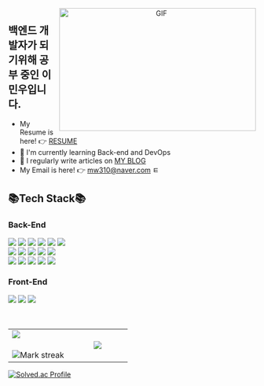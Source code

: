 <a target="_blank" align="center">
  <img align="right" top="500" height="250" width="400" alt="GIF" src="https://media.giphy.com/media/SWoSkN6DxTszqIKEqv/giphy.gif">
</a>

## 백엔드 개발자가 되기위해 공부 중인 이민우입니다. 
- My Resume is here! 👉 [RESUME](https://gleaming-plant-c17.notion.site/32d14f2f8a2d44699f114aa88c844f71?pvs=4)
- 🌱 I'm currently learning Back-end and DevOps
- 📝 I regularly write articles on [MY BLOG](https://velog.io/@mw310)
- My Email is here! 👉 mw310@naver.com
 ㅌ
## 📚Tech Stack📚

### Back-End
<div>
  <img src="https://img.shields.io/badge/JAVA-007396?style=for-the-badge&logo=Java&logoColor=white">
  <img src="https://img.shields.io/badge/Jpa-007396?style=for-the-badge&logo=Jpa&logoColor=white">
  <img src="https://img.shields.io/badge/Spring Boot-6DB33F?style=for-the-badge&logo=Spring Boot&logoColor=white">
  <img src="https://img.shields.io/badge/QueryDSL-000000?style=for-the-badge&logo=QueryDSL&logoColor=white">
  <img src="https://img.shields.io/badge/Spring security-6DB33F?style=for-the-badge&logo=Spring Boot&logoColor=white">
  <img src="https://img.shields.io/badge/Gradle-02303A?style=for-the-badge&logo=Spring Boot&logoColor=white">
  <br>
  <img src="https://img.shields.io/badge/Python-02303A?style=for-the-badge&logo=Python&logoColor=white">
  <img src="https://img.shields.io/badge/mysql-4479A1?style=for-the-badge&logo=mysql&logoColor=white">
  <img src="https://img.shields.io/badge/Amazon EC2-FF9900?style=for-the-badge&logo=Amazon EC2&logoColor=white">
  <img src="https://img.shields.io/badge/Amazon S3-569A31?style=for-the-badge&logo=Amazon S3&logoColor=white">
  <img src="https://img.shields.io/badge/FireBase-569A31?style=for-the-badge&logo=FireBase&logoColor=white">
  <br>
  <img src="https://img.shields.io/badge/Amazon RDS-527FFF?style=for-the-badge&logo=Amazon RDS&logoColor=white">
  <img src="https://img.shields.io/badge/Amazon CodeDeploy-4454D6?style=for-the-badge&logo=Amazon CodeDeploy&logoColor=white">
  <img src="https://img.shields.io/badge/GitHub Actions-2088FF?style=for-the-badge&logo=GitHub Actions&logoColor=white">
  <img src="https://img.shields.io/badge/NGINX-009639?style=for-the-badge&logo=NGINX&logoColor=white">
  <img src="https://img.shields.io/badge/JSON Web Tokens-000000?style=for-the-badge&logo=JSON Web Tokens&logoColor=white">
</div>

### Front-End
<div>
 <img src="https://img.shields.io/badge/javascript-F7DF1E?style=for-the-badge&logo=javascript&logoColor=black">
 <img src="https://img.shields.io/badge/react-61DAFB?style=for-the-badge&logo=react&logoColor=black">
 <img src="https://img.shields.io/badge/Axios-5A29E4?style=for-the-badge&logo=Axios&logoColor=white">
</div>
  <br><br>
  <!--- stats & Trophy (start) -->
<p>
  <!--- stats (start) -->
<table>
<tr border="none">
<td width="50%" align="center">
  
  <img  align="left"  src="https://github-readme-stats.vercel.app/api?username=LminWoo99&theme=dark&show_icons=true&count_private=true" />
  <br></br>
  <img  title="🔥 Get streak stats for your profile at git.io/streak-stats" alt="Mark streak" src="https://github-readme-streak-stats.herokuapp.com/?user=LminWoo99&theme=dark&hide_border=false" /> 
</td>

<td width="50%" align="center">

  <img  align="center"  src="https://github-readme-stats.anuraghazra1.vercel.app/api/top-langs/?username=LminWoo99&theme=dark&hide_border=false&no-bg=true&no-frame=true&langs_count=10"/>
  
  </td>
</tr>
</table>
<!--- stats (end) -->

  
[![Solved.ac Profile](http://mazassumnida.wtf/api/v2/generate_badge?boj=mw310)](https://solved.ac/mw310/)

</div>


<!---
LminWoo99/LminWoo99 is a ✨ special ✨ repository because its `README.md` (this file) appears on your GitHub profile.
You can click the Preview link to take a look at your changes.
--->
